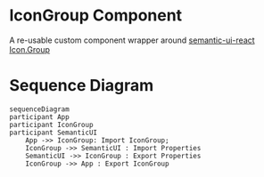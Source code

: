 # IconGroup Component

A re-usable custom component wrapper around [semantic-ui-react Icon.Group](https://react.semantic-ui.com/elements/icon)

# Sequence Diagram

```mermaid
sequenceDiagram
participant App
participant IconGroup
participant SemanticUI
    App ->> IconGroup: Import IconGroup;
    IconGroup ->> SemanticUI : Import Properties
    SemanticUI ->> IconGroup : Export Properties
    IconGroup ->> App : Export IconGroup
```
